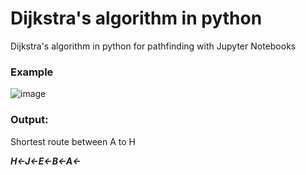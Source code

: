 # Dijkstra's algorithm in python
Dijkstra's algorithm in python for pathfinding with Jupyter Notebooks

### Example
![image](https://user-images.githubusercontent.com/39929831/212783125-4a0db337-5d2d-4b56-8fe5-96eabf28f26c.png)
### Output:
Shortest route between A to H

***H<-J<-E<-B<-A<-***

